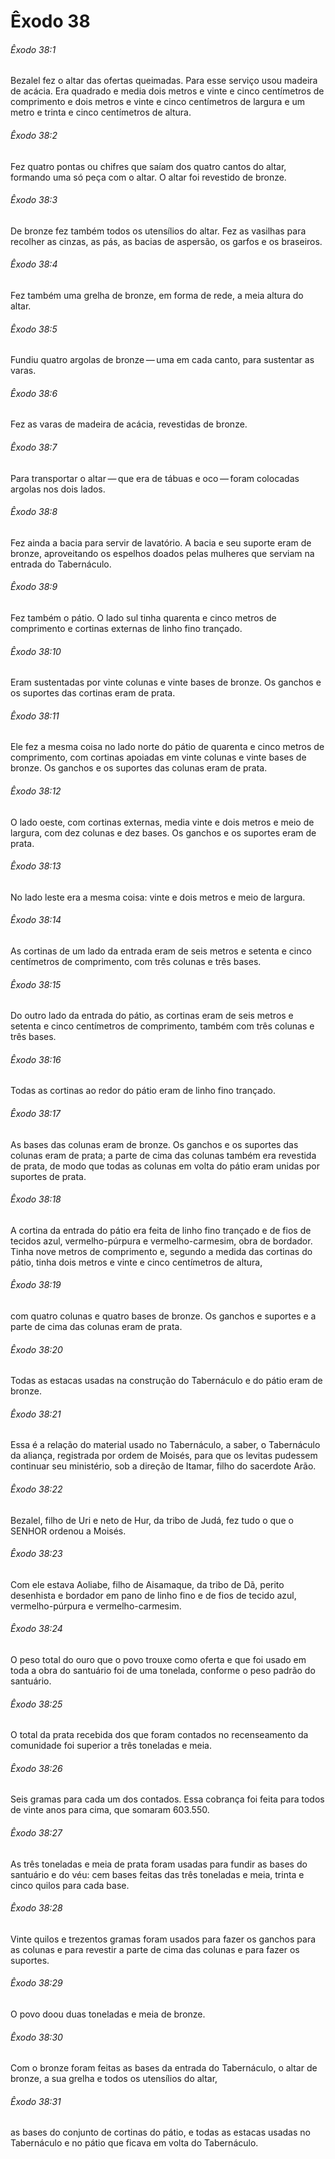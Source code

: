 # Êxodo 38

###### Êxodo 38:1

Bezalel fez o altar das ofertas queimadas. Para esse serviço usou madeira de acácia. Era quadrado e media dois metros e vinte e cinco centímetros de comprimento e dois metros e vinte e cinco centímetros de largura e um metro e trinta e cinco centímetros de altura.

###### Êxodo 38:2

Fez quatro pontas ou chifres que saíam dos quatro cantos do altar, formando uma só peça com o altar. O altar foi revestido de bronze.

###### Êxodo 38:3

De bronze fez também todos os utensílios do altar. Fez as vasilhas para recolher as cinzas, as pás, as bacias de aspersão, os garfos e os braseiros.

###### Êxodo 38:4

Fez também uma grelha de bronze, em forma de rede, a meia altura do altar.

###### Êxodo 38:5

Fundiu quatro argolas de bronze — uma em cada canto, para sustentar as varas.

###### Êxodo 38:6

Fez as varas de madeira de acácia, revestidas de bronze.

###### Êxodo 38:7

Para transportar o altar — que era de tábuas e oco — foram colocadas argolas nos dois lados.

###### Êxodo 38:8

Fez ainda a bacia para servir de lavatório. A bacia e seu suporte eram de bronze, aproveitando os espelhos doados pelas mulheres que serviam na entrada do Tabernáculo.

###### Êxodo 38:9

Fez também o pátio. O lado sul tinha quarenta e cinco metros de comprimento e cortinas externas de linho fino trançado.

###### Êxodo 38:10

Eram sustentadas por vinte colunas e vinte bases de bronze. Os ganchos e os suportes das cortinas eram de prata.

###### Êxodo 38:11

Ele fez a mesma coisa no lado norte do pátio de quarenta e cinco metros de comprimento, com cortinas apoiadas em vinte colunas e vinte bases de bronze. Os ganchos e os suportes das colunas eram de prata.

###### Êxodo 38:12

O lado oeste, com cortinas externas, media vinte e dois metros e meio de largura, com dez colunas e dez bases. Os ganchos e os suportes eram de prata.

###### Êxodo 38:13

No lado leste era a mesma coisa: vinte e dois metros e meio de largura.

###### Êxodo 38:14

As cortinas de um lado da entrada eram de seis metros e setenta e cinco centímetros de comprimento, com três colunas e três bases.

###### Êxodo 38:15

Do outro lado da entrada do pátio, as cortinas eram de seis metros e setenta e cinco centímetros de comprimento, também com três colunas e três bases.

###### Êxodo 38:16

Todas as cortinas ao redor do pátio eram de linho fino trançado.

###### Êxodo 38:17

As bases das colunas eram de bronze. Os ganchos e os suportes das colunas eram de prata; a parte de cima das colunas também era revestida de prata, de modo que todas as colunas em volta do pátio eram unidas por suportes de prata.

###### Êxodo 38:18

A cortina da entrada do pátio era feita de linho fino trançado e de fios de tecidos azul, vermelho-púrpura e vermelho-carmesim, obra de bordador. Tinha nove metros de comprimento e, segundo a medida das cortinas do pátio, tinha dois metros e vinte e cinco centímetros de altura,

###### Êxodo 38:19

com quatro colunas e quatro bases de bronze. Os ganchos e suportes e a parte de cima das colunas eram de prata.

###### Êxodo 38:20

Todas as estacas usadas na construção do Tabernáculo e do pátio eram de bronze.

###### Êxodo 38:21

Essa é a relação do material usado no Tabernáculo, a saber, o Tabernáculo da aliança, registrada por ordem de Moisés, para que os levitas pudessem continuar seu ministério, sob a direção de Itamar, filho do sacerdote Arão.

###### Êxodo 38:22

Bezalel, filho de Uri e neto de Hur, da tribo de Judá, fez tudo o que o SENHOR ordenou a Moisés.

###### Êxodo 38:23

Com ele estava Aoliabe, filho de Aisamaque, da tribo de Dã, perito desenhista e bordador em pano de linho fino e de fios de tecido azul, vermelho-púrpura e vermelho-carmesim.

###### Êxodo 38:24

O peso total do ouro que o povo trouxe como oferta e que foi usado em toda a obra do santuário foi de uma tonelada, conforme o peso padrão do santuário.

###### Êxodo 38:25

O total da prata recebida dos que foram contados no recenseamento da comunidade foi superior a três toneladas e meia.

###### Êxodo 38:26

Seis gramas para cada um dos contados. Essa cobrança foi feita para todos de vinte anos para cima, que somaram 603.550.

###### Êxodo 38:27

As três toneladas e meia de prata foram usadas para fundir as bases do santuário e do véu: cem bases feitas das três toneladas e meia, trinta e cinco quilos para cada base.

###### Êxodo 38:28

Vinte quilos e trezentos gramas foram usados para fazer os ganchos para as colunas e para revestir a parte de cima das colunas e para fazer os suportes.

###### Êxodo 38:29

O povo doou duas toneladas e meia de bronze.

###### Êxodo 38:30

Com o bronze foram feitas as bases da entrada do Tabernáculo, o altar de bronze, a sua grelha e todos os utensílios do altar,

###### Êxodo 38:31

as bases do conjunto de cortinas do pátio, e todas as estacas usadas no Tabernáculo e no pátio que ficava em volta do Tabernáculo.

